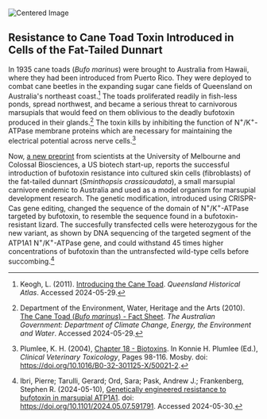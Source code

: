 
<div id="header" style="text-align: left;">
  <img src="{{ site.baseurl }}/docs/images/header.thylacine_science.news.png" alt="Centered Image" style="margin-top: 20px;">
</div>

## Resistance to Cane Toad Toxin Introduced in Cells of the Fat-Tailed Dunnart

<span class="dropcap">I</span>n 1935 cane toads (*Bufo marinus*) were brought to Australia from Hawaii, where they had been introduced from Puerto Rico. They were deployed to combat cane beetles in the expanding sugar cane fields of Queensland on Australia's northeast coast.[^1] The toads proliferated readily in fish-less ponds, spread northwest, and became a serious threat to carnivorous marsupials that would feed on them oblivious to the deadly bufotoxin produced in their glands.[^2] The toxin kills by inhibiting the function of N<sup>+</sup>/K<sup>+</sup>-ATPase membrane proteins which are necessary for maintaining the electrical potential across nerve cells.[^3]

Now, [a new preprint](https://www.biorxiv.org/content/10.1101/2024.05.07.591791v1) from scientists at the University of Melbourne and Colossal Biosciences, a US biotech start-up, reports the successful introduction of bufotoxin resistance into cultured skin cells (fibroblasts) of the fat-tailed dunnart (*Sminthopsis crassicaudata*), a small marsupial carnivore endemic to Australia and used as a model organism for marsupial development research. The genetic modification, introduced using CRISPR-Cas gene editing, changed the sequence of the domain of N<sup>+</sup>/K<sup>+</sup>-ATPase targeted by bufotoxin, to resemble the sequence found in a bufotoxin-resistant lizard. The succesfully transfected cells were heterozygous for the new variant, as shown by DNA sequencing of the targeted segment of the ATP1A1 N<sup>+</sup>/K<sup>+</sup>-ATPase gene, and could withstand 45 times higher concentrations of bufotoxin than the untransfected wild-type cells before succombing.[^4]

[^1]: Keogh, L. (2011). [Introducing the Cane Toad](https://www.qhatlas.com.au/introducing-cane-toad). *Queensland Historical Atlas*. Accessed 2024-05-29.
[^2]: Department of the Environment, Water, Heritage and the Arts (2010). [The Cane Toad (*Bufo marinus*) - Fact Sheet](https://www.dcceew.gov.au/environment/invasive-species/publications/factsheet-cane-toad-bufo-marinus). *The Australian Government: Department of Climate Change, Energy, the Environment and Water*. Accessed 2024-05-29.
[^3]: Plumlee, K. H. (2004), [Chapter 18 - Biotoxins](https://www.sciencedirect.com/science/article/pii/B032301125X500212). In Konnie H. Plumlee (Ed.), *Clinical Veterinary Toxicology*, Pages 98-116. Mosby. doi: https://doi.org/10.1016/B0-32-301125-X/50021-2.
[^4]: Ibri, Pierre; Tarulli, Gerard; Ord, Sara; Pask, Andrew J.; Frankenberg, Stephen R. (2024-05-10), [Genetically engineered resistance to bufotoxin in marsupial ATP1A1](https://www.biorxiv.org/content/10.1101/2024.05.07.591791v1). doi: https://doi.org/10.1101/2024.05.07.591791. Accessed 2024-05-30.